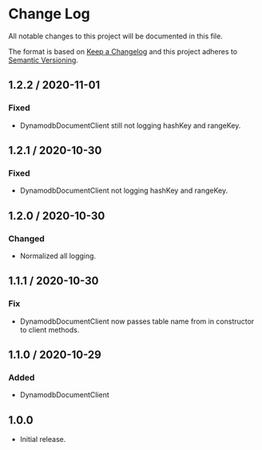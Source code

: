 # Change Log

All notable changes to this project will be documented in this file.

The format is based on [Keep a Changelog](https://keepachangelog.com/)
and this project adheres to [Semantic Versioning](https://semver.org/).

## 1.2.2 / 2020-11-01

### Fixed

- DynamodbDocumentClient still not logging hashKey and rangeKey.

## 1.2.1 / 2020-10-30

### Fixed

- DynamodbDocumentClient not logging hashKey and rangeKey.

## 1.2.0 / 2020-10-30

### Changed

- Normalized all logging.

## 1.1.1 / 2020-10-30

### Fix

- DynamodbDocumentClient now passes table name from in constructor to client methods.

## 1.1.0 / 2020-10-29

### Added

- DynamodbDocumentClient

## 1.0.0

- Initial release.
